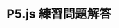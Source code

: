 <!DOCTYPE html>
<html lang="ja">
  <head>
    <meta charset="UTF-8" />
    <title>P5.js 練習問題解答</title>
    <script src="https://cdn.jsdelivr.net/npm/p5@2.0.3/lib/p5.min.js">
    </script>
  </head>
  <body>
    <h1>P5.js 練習問題解答</h1>
    <script>
      function setup() {
        createCanvas(320, 180);
      }

      function draw() {
        stroke("black");
        strokeWeight(0.1);
        for (y = 0; y < 180; y += 10) {
    for (x = 0; x < 320; x += 10) {
      fill(`oklch(90% ${100 - x / 3.2}% ${y * 2})`);
      rect(x + 5, y + 5, 100, 100);
        }
       }   
      }
    </script>
  </body>
</html>
